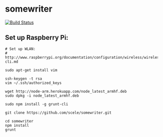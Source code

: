 somewriter
==========
[![Build Status](https://travis-ci.org/scele/somewriter.svg)](https://travis-ci.org/scele/somewriter)

Set up Raspberry Pi:
--------------------

```
# Set up WLAN:
# http://www.raspberrypi.org/documentation/configuration/wireless/wireless-cli.md

sudo apt-get install vim

ssh-keygen -t rsa
vim ~/.ssh/authorized_keys

wget http://node-arm.herokuapp.com/node_latest_armhf.deb
sudo dpkg -i node_latest_armhf.deb

sudo npm install -g grunt-cli

git clone https://github.com/scele/somewriter.git

cd somewriter
npm install
grunt
```
